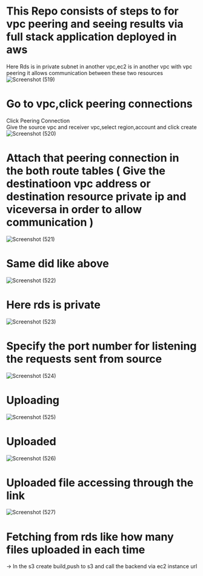 # This Repo consists of steps to for vpc peering and seeing results via full stack application deployed in aws <br>
Here Rds is in private subnet in another vpc,ec2 is in another vpc with vpc peering it allows communication between these two resources <br>
![Screenshot (519)](https://github.com/user-attachments/assets/f4a22758-6f83-4133-b34a-98e54b014b11)
# Go to vpc,click peering connections 
Click Peering Connection <br>
Give the source vpc and receiver vpc,select region,account and click create
![Screenshot (520)](https://github.com/user-attachments/assets/81a2e076-bd15-4fbd-8fa2-e1b144f7d89c)
# Attach that peering connection in the both route tables ( Give the destinatioon vpc address or destination resource private ip and viceversa in order to allow communication )
![Screenshot (521)](https://github.com/user-attachments/assets/3f6f4c3a-d7d7-48c4-b8bf-23c12f24aa6e)
# Same did like above
![Screenshot (522)](https://github.com/user-attachments/assets/621ea2f9-be7a-43a5-9dce-1a105f405f0b)
# Here rds is private
![Screenshot (523)](https://github.com/user-attachments/assets/0c0a949c-a03f-4430-ba6a-d4469bca4da9)
# Specify the port number for listening the requests sent from source
![Screenshot (524)](https://github.com/user-attachments/assets/1b082275-f606-4df9-aa2d-94dbb3b3d255)
# Uploading 
![Screenshot (525)](https://github.com/user-attachments/assets/0c97daa1-d83e-4a4f-b526-7831f75e54e2)
# Uploaded
![Screenshot (526)](https://github.com/user-attachments/assets/afe62740-8f95-4034-8189-774542e028f0)
# Uploaded file accessing through the link
![Screenshot (527)](https://github.com/user-attachments/assets/ee0e181e-5f55-4574-b65e-818828019d58)
# Fetching from rds like how many files uploaded in each time


->  In the s3 create build,push to s3 and call the backend via ec2 instance url <br>
